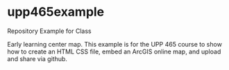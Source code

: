 # upp465example
Repository Example for Class


Early learning center map. This example is for the UPP 465 course to show how to create an HTML CSS file, embed an ArcGIS online map, and upload and share via github.  
